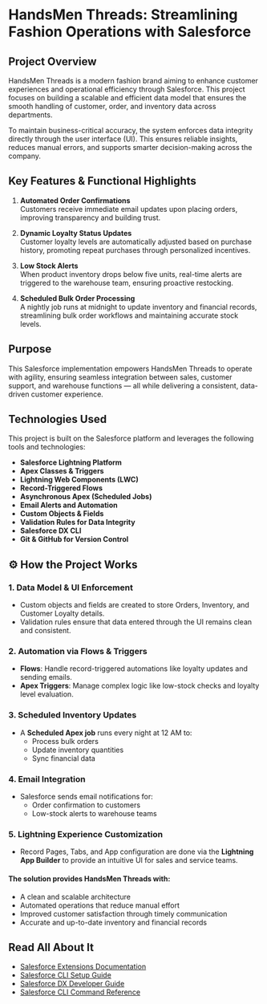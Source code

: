 #  HandsMen Threads: Streamlining Fashion Operations with Salesforce

##  Project Overview

HandsMen Threads is a modern fashion brand aiming to enhance customer experiences and operational efficiency through Salesforce. This project focuses on building a scalable and efficient data model that ensures the smooth handling of customer, order, and inventory data across departments.

To maintain business-critical accuracy, the system enforces data integrity directly through the user interface (UI). This ensures reliable insights, reduces manual errors, and supports smarter decision-making across the company.

##  Key Features & Functional Highlights

1. **Automated Order Confirmations**  
   Customers receive immediate email updates upon placing orders, improving transparency and building trust.

2. **Dynamic Loyalty Status Updates**  
   Customer loyalty levels are automatically adjusted based on purchase history, promoting repeat purchases through personalized incentives.

3. **Low Stock Alerts**  
   When product inventory drops below five units, real-time alerts are triggered to the warehouse team, ensuring proactive restocking.

4. **Scheduled Bulk Order Processing**  
   A nightly job runs at midnight to update inventory and financial records, streamlining bulk order workflows and maintaining accurate stock levels.

##  Purpose

This Salesforce implementation empowers HandsMen Threads to operate with agility, ensuring seamless integration between sales, customer support, and warehouse functions — all while delivering a consistent, data-driven customer experience.

## Technologies Used

This project is built on the Salesforce platform and leverages the following tools and technologies:

- **Salesforce Lightning Platform**
- **Apex Classes & Triggers**
- **Lightning Web Components (LWC)**
- **Record-Triggered Flows**
- **Asynchronous Apex (Scheduled Jobs)**
- **Email Alerts and Automation**
- **Custom Objects & Fields**
- **Validation Rules for Data Integrity**
- **Salesforce DX CLI**
- **Git & GitHub for Version Control**


## ⚙️ How the Project Works

### 1. **Data Model & UI Enforcement**
- Custom objects and fields are created to store Orders, Inventory, and Customer Loyalty details.
- Validation rules ensure that data entered through the UI remains clean and consistent.

### 2. **Automation via Flows & Triggers**
- **Flows**: Handle record-triggered automations like loyalty updates and sending emails.
- **Apex Triggers**: Manage complex logic like low-stock checks and loyalty level evaluation.

### 3. **Scheduled Inventory Updates**
- A **Scheduled Apex job** runs every night at 12 AM to:
  - Process bulk orders
  - Update inventory quantities
  - Sync financial data

### 4. **Email Integration**
- Salesforce sends email notifications for:
  - Order confirmation to customers
  - Low-stock alerts to warehouse teams

### 5. **Lightning Experience Customization**
- Record Pages, Tabs, and App configuration are done via the **Lightning App Builder** to provide an intuitive UI for sales and service teams.
  
#### The solution provides HandsMen Threads with:

- A clean and scalable architecture
- Automated operations that reduce manual effort
- Improved customer satisfaction through timely communication
- Accurate and up-to-date inventory and financial records

## Read All About It

- [Salesforce Extensions Documentation](https://developer.salesforce.com/tools/vscode/)
- [Salesforce CLI Setup Guide](https://developer.salesforce.com/docs/atlas.en-us.sfdx_setup.meta/sfdx_setup/sfdx_setup_intro.htm)
- [Salesforce DX Developer Guide](https://developer.salesforce.com/docs/atlas.en-us.sfdx_dev.meta/sfdx_dev/sfdx_dev_intro.htm)
- [Salesforce CLI Command Reference](https://developer.salesforce.com/docs/atlas.en-us.sfdx_cli_reference.meta/sfdx_cli_reference/cli_reference.htm)
